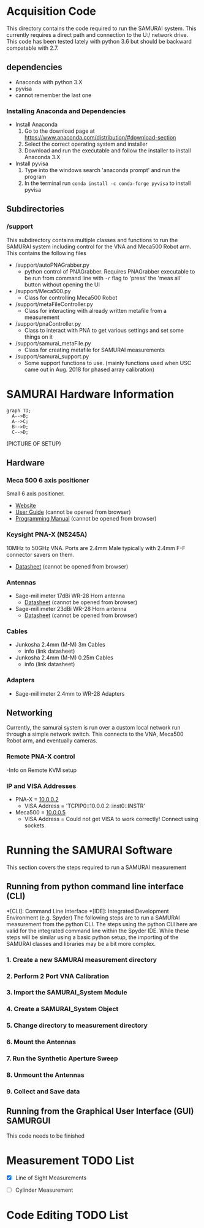 # Acquisition Code
This directory contains the code required to run the SAMURAI system. This currently requires a direct path and connection to the U:/ network drive. This code has been tested lately with python 3.6 but should be backward compatable with 2.7.

## dependencies
- Anaconda with python 3.X
- pyvisa
- cannot remember the last one

### Installing Anaconda and Dependencies
- Install Anaconda 
    1. Go to the download page at https://www.anaconda.com/distribution/#download-section
    2. Select the correct operating system and installer
    3. Download and run the executable and follow the installer to install Anaconda 3.X
- Install pyvisa 
    1. Type into the windows search 'anaconda prompt' and run the program
    2. In the terminal run `conda install -c conda-forge pyvisa` to install pyvisa

## Subdirectories

### /support
This subdirectory contains multiple classes and functions to run the SAMURAI system including control for the VNA and Meca500 Robot arm. This contains the following files
- /support/autoPNAGrabber.py 
    - python control of PNAGrabber. Requires PNAGrabber executable to be run from command line with `-r` flag to 'press' the 'meas all' button without opening the UI
- /support/Meca500.py 
    - Class for controlling Meca500 Robot
- /support/metaFileController.py 
    - Class for interacting with already written metafile from a measurement
- /support/pnaController.py 
    - Class to interact with PNA to get various settings and set some things on it
- /support/samurai_metaFile.py 
    - Class for creating metafile for SAMURAI measurements
- /support/samurai_support.py 
    - Some support functions to use. (mainly functions used when USC came out in Aug. 2018 for phased array calibration)

# SAMURAI Hardware Information
```mermaid
graph TD;
  A-->B;
  A-->C;
  B-->D;
  C-->D;
```
(PICTURE OF SETUP)
## Hardware

### Meca 500 6 axis positioner
Small 6 axis positioner.
- [Website](https://www.mecademic.com/products/Meca500-small-robot-arm)
- [User Guide](<file:///./hardware/datasheets/Meca500-R3-User-Manual.pdf>) (cannot be opened from browser)
- [Programming Manual](<file:///U:\67Internal\DivisionProjects\Channel%20Model%20Uncertainty\Measurements\Hardware\datasheets\Meca500-R3-Programming-Manual.pdf>) (cannot be opened from browser)

### Keysight PNA-X (N5245A)
10MHz to 50GHz VNA. Ports are 2.4mm Male typically with 2.4mm F-F connector savers on them.
- [Datasheet](<file:///U:/67Internal/DivisionProjects/Channel%20Model%20Uncertainty/Measurements/Hardware/datasheets/N5245.pdf>) (cannot be opened from browser)

### Antennas
- Sage-millimeter 17dBi WR-28 Horn antenna
    - [Datasheet](<file:///U:/67Internal/DivisionProjects/Channel%20Model%20Uncertainty/Measurements/Hardware/datasheets/17dBi_horn_sagemillimeter.pdf>) (cannot be opened from browser)
- Sage-millimeter 23dBi WR-28 Horn antenna
    - [Datasheet](<file:///U:/67Internal/DivisionProjects/Channel%20Model%20Uncertainty/Measurements/Hardware/datasheets/23dBi_horn_sagemillimeter.pdf>) (cannot be opened from browser)

### Cables
- Junkosha 2.4mm (M-M) 3m Cables
    - info (link datasheet)
- Junkosha 2.4mm (M-M) 0.25m Cables
    - info (link datasheet)

### Adapters
- Sage-millimeter 2.4mm to WR-28 Adapters

## Networking
Currently, the samurai system is run over a custom local network run through a simple network switch. This connects to the VNA, Meca500 Robot arm, and eventually cameras.

### Remote PNA-X control
-Info on Remote KVM setup

### IP and VISA Addresses
- PNA-X = [10.0.0.2](http://10.0.0.2)
    - VISA Address = 'TCPIP0::10.0.0.2::inst0::INSTR'
- Meca500 = [10.0.0.5](http://10.0.0.5)
    - VISA Address = Could not get VISA to work correctly! Connect using sockets.

# Running the SAMURAI Software
This section covers the steps required to run a SAMURAI measurement

## Running from python command line interface (CLI)
*[CLI]: Command Line Interface
*[IDE]: Integrated Development Environment (e.g. Spyder)
The following steps are to run a SAMURAI measurement from the python CLI. The steps using the python CLI here are valid for the integrated command line within the Spyder IDE. While these steps will be similar using a basic python setup, the importing of the SAMURAI classes and libraries may be a bit more complex.

### 1. Create a new SAMURAI measurement directory

### 2. Perform 2 Port VNA Calibration

### 3. Import the SAMURAI_System Module

### 4. Create a SAMURAI_System Object

### 5. Change directory to measurement directory

### 6. Mount the Antennas

### 7. Run the Synthetic Aperture Sweep

### 8. Unmount the Antennas 

### 9. Collect and Save data

## Running from the Graphical User Interface (GUI) SAMURGUI
This code needs to be finished

# Measurement TODO List
- [x] Line of Sight Measurements
- [ ] Cylinder Measurement


# Code Editing TODO List